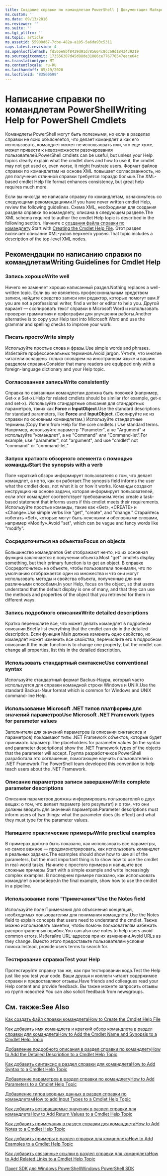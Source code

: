 ```yaml
---
title: Создание справки по командлетам PowerShell | Документация Майкрософт
ms.custom: ''
ms.date: 09/13/2016
ms.reviewer: ''
ms.suite: ''
ms.tgt_pltfrm: ''
ms.topic: article
ms.assetid: 55908d67-7cbe-482a-a105-5a6da93c5311
caps.latest.revision: 4
ms.openlocfilehash: fd565e8bf8429d91d785664c8cc69d1843439219
ms.sourcegitcommit: 173556307d45d88de31086ce776770547eece64c
ms.translationtype: MT
ms.contentlocale: ru-RU
ms.lasthandoff: 05/19/2020
ms.locfileid: "83560599"
---
```

# <a name="writing-help-for-powershell-cmdlets"></a><span data-ttu-id="2aaa4-102">Написание справки по командлетам PowerShell</span><span class="sxs-lookup"><span data-stu-id="2aaa4-102">Writing Help for PowerShell Cmdlets</span></span>

<span data-ttu-id="2aaa4-103">Командлеты PowerShell могут быть полезными, но если в разделах справки не ясно объясняется, что делает командлет и как его использовать, командлет может не использовать или, что еще хуже, может привести к невозможности разочарования пользователей.</span><span class="sxs-lookup"><span data-stu-id="2aaa4-103">PowerShell cmdlets can be useful, but unless your Help topics clearly explain what the cmdlet does and how to use it, the cmdlet may not get used or, even worse, it might frustrate users.</span></span>
<span data-ttu-id="2aaa4-104">Формат файлов справки по командлетам на основе XML повышает согласованность, но для получения отличной справки требуется гораздо больше.</span><span class="sxs-lookup"><span data-stu-id="2aaa4-104">The XML-based cmdlet Help file format enhances consistency, but great help requires much more.</span></span>

<span data-ttu-id="2aaa4-105">Если вы никогда не написали справку по командлетам, ознакомьтесь со следующими рекомендациями.</span><span class="sxs-lookup"><span data-stu-id="2aaa4-105">If you have never written cmdlet Help, review the following guidelines.</span></span>
<span data-ttu-id="2aaa4-106">Схема XML, необходимая для создания раздела справки по командлету, описана в следующем разделе.</span><span class="sxs-lookup"><span data-stu-id="2aaa4-106">The XML schema required to author the cmdlet Help topic is described in the following section.</span></span>
<span data-ttu-id="2aaa4-107">Начните с [создания файла справки по командлету](./how-to-create-the-cmdlet-help-file.md).</span><span class="sxs-lookup"><span data-stu-id="2aaa4-107">Start with [Creating the Cmdlet Help File](./how-to-create-the-cmdlet-help-file.md).</span></span>
<span data-ttu-id="2aaa4-108">Этот раздел включает описание XML-узлов верхнего уровня.</span><span class="sxs-lookup"><span data-stu-id="2aaa4-108">That topic includes a description of the top-level XML nodes.</span></span>

## <a name="writing-guidelines-for-cmdlet-help"></a><span data-ttu-id="2aaa4-109">Рекомендации по написанию справки по командлетам</span><span class="sxs-lookup"><span data-stu-id="2aaa4-109">Writing Guidelines for Cmdlet Help</span></span>

### <a name="write-well"></a><span data-ttu-id="2aaa4-110">Запись хорошо</span><span class="sxs-lookup"><span data-stu-id="2aaa4-110">Write well</span></span>
<span data-ttu-id="2aaa4-111">Ничего не заменяет хорошо написанный раздел.</span><span class="sxs-lookup"><span data-stu-id="2aaa4-111">Nothing replaces a well-written topic.</span></span>
<span data-ttu-id="2aaa4-112">Если вы не являетесь профессиональным средством записи, найдите средство записи или редактор, которые помогут вам.</span><span class="sxs-lookup"><span data-stu-id="2aaa4-112">If you are not a professional writer, find a writer or editor to help you.</span></span>
<span data-ttu-id="2aaa4-113">Другой вариант — скопировать текст справки в Microsoft Word и использовать проверки грамматики и орфографии для улучшения работы.</span><span class="sxs-lookup"><span data-stu-id="2aaa4-113">Another alternative is to copy your Help text into Microsoft Word and use the grammar and spelling checks to improve your work.</span></span>

### <a name="write-simply"></a><span data-ttu-id="2aaa4-114">Писать просто</span><span class="sxs-lookup"><span data-stu-id="2aaa4-114">Write simply</span></span>
<span data-ttu-id="2aaa4-115">Используйте простые слова и фразы.</span><span class="sxs-lookup"><span data-stu-id="2aaa4-115">Use simple words and phrases.</span></span>
<span data-ttu-id="2aaa4-116">Избегайте профессиональных терминов.</span><span class="sxs-lookup"><span data-stu-id="2aaa4-116">Avoid jargon.</span></span>
<span data-ttu-id="2aaa4-117">Учтите, что многие читатели оснащены только словарем на иностранном языке и вашим разделом справки.</span><span class="sxs-lookup"><span data-stu-id="2aaa4-117">Consider that many readers are equipped only with a foreign-language dictionary and your Help topic.</span></span>

### <a name="write-consistently"></a><span data-ttu-id="2aaa4-118">Согласованная запись</span><span class="sxs-lookup"><span data-stu-id="2aaa4-118">Write consistently</span></span>
<span data-ttu-id="2aaa4-119">Справка по связанным командлетам должна быть похожей (например, Get-x и Set-x).</span><span class="sxs-lookup"><span data-stu-id="2aaa4-119">Help for related cmdlets should be similar (for example, get-x and set-x).</span></span>
<span data-ttu-id="2aaa4-120">Используйте стандартные описания для стандартных параметров, таких как **Force** и **InputObject**.</span><span class="sxs-lookup"><span data-stu-id="2aaa4-120">Use the standard descriptions for standard parameters, like **Force** and **InputObject**.</span></span>
<span data-ttu-id="2aaa4-121">(Скопируйте их из справки по основным командлетам.) Используйте стандартные термины.</span><span class="sxs-lookup"><span data-stu-id="2aaa4-121">(Copy them from Help for the core cmdlets.) Use standard terms.</span></span>
<span data-ttu-id="2aaa4-122">Например, используйте параметр "Parameter", а не "Argument" и используйте "командлет", а не "Command" или "Command-let".</span><span class="sxs-lookup"><span data-stu-id="2aaa4-122">For example, use "parameter", not "argument", and use "cmdlet" not "command" or "command-let."</span></span>

### <a name="start-the-synopsis-with-a-verb"></a><span data-ttu-id="2aaa4-123">Запуск краткого обзорного элемента с помощью команды</span><span class="sxs-lookup"><span data-stu-id="2aaa4-123">Start the synopsis with a verb</span></span>
<span data-ttu-id="2aaa4-124">Поле «краткий обзор» информирует пользователя о том, что делает командлет, а не то, как он работает.</span><span class="sxs-lookup"><span data-stu-id="2aaa4-124">The synopsis field informs the user what the cmdlet does, not what it is or how it works.</span></span>
<span data-ttu-id="2aaa4-125">Команды создают инструкцию на основе задачи, которая информирует пользователей, если этот командлет соответствует требованиям.</span><span class="sxs-lookup"><span data-stu-id="2aaa4-125">Verbs create a task-based statement that informs users if this cmdlet meets their requirements.</span></span>
<span data-ttu-id="2aaa4-126">Используйте простые команды, такие как «Get», «CREATE» и «Change».</span><span class="sxs-lookup"><span data-stu-id="2aaa4-126">Use simple verbs like "get", "create", and "change."</span></span>
<span data-ttu-id="2aaa4-127">Старайтесь избегать «Set», которые могут быть неясными и обсловными словами, например «Modify».</span><span class="sxs-lookup"><span data-stu-id="2aaa4-127">Avoid "set", which can be vague and fancy words like "modify".</span></span>

### <a name="focus-on-objects"></a><span data-ttu-id="2aaa4-128">Сосредоточиться на объектах</span><span class="sxs-lookup"><span data-stu-id="2aaa4-128">Focus on objects</span></span>
<span data-ttu-id="2aaa4-129">Большинство командлетов Get отображают нечто, но их основная функция заключается в получении объекта.</span><span class="sxs-lookup"><span data-stu-id="2aaa4-129">Most "get" cmdlets display something, but their primary function is to get an object.</span></span>
<span data-ttu-id="2aaa4-130">В справке Сосредоточьтесь на объекте, чтобы пользователи понимали, что по умолчанию отображается один из множества и что они могут использовать методы и свойства объекта, полученные для них различными способами.</span><span class="sxs-lookup"><span data-stu-id="2aaa4-130">In your Help, focus on the object, so that users understand that the default display is one of many, and that they can use the methods and properties of the object that you retrieved for them in different ways.</span></span>

### <a name="write-detailed-descriptions"></a><span data-ttu-id="2aaa4-131">Запись подробного описания</span><span class="sxs-lookup"><span data-stu-id="2aaa4-131">Write detailed descriptions</span></span>
<span data-ttu-id="2aaa4-132">Кратко перечислите все, что может делать командлет в подробном описании.</span><span class="sxs-lookup"><span data-stu-id="2aaa4-132">Briefly list everything that the cmdlet can do in the detailed description.</span></span>
<span data-ttu-id="2aaa4-133">Если функция Main должна изменить одно свойство, но командлет может изменить все свойства, перечислите его в подробном описании.</span><span class="sxs-lookup"><span data-stu-id="2aaa4-133">If the main function is to change one property, but the cmdlet can change all properties, list this in the detailed description.</span></span>

### <a name="use-conventional-syntax"></a><span data-ttu-id="2aaa4-134">Использовать стандартный синтаксис</span><span class="sxs-lookup"><span data-stu-id="2aaa4-134">Use conventional syntax</span></span>
<span data-ttu-id="2aaa4-135">Используйте стандартный формат Backus-Наура, который часто используется для справки командной строки Windows и UNIX.</span><span class="sxs-lookup"><span data-stu-id="2aaa4-135">Use the standard Backus-Naur format which is common for Windows and UNIX command-line Help.</span></span>

### <a name="use-microsoft-net-framework-types-for-parameter-values"></a><span data-ttu-id="2aaa4-136">Использование Microsoft .NET типов платформы для значений параметров</span><span class="sxs-lookup"><span data-stu-id="2aaa4-136">Use Microsoft .NET Framework types for parameter values</span></span>
<span data-ttu-id="2aaa4-137">Заполнители для значений параметров (в описании синтаксиса и параметров) показывают типы .NET Framework объектов, которые будет принимать параметр.</span><span class="sxs-lookup"><span data-stu-id="2aaa4-137">The placeholders for parameter values (in the syntax and parameter descriptions) show the .NET Framework types of the objects that the parameter will accept.</span></span>
<span data-ttu-id="2aaa4-138">Группа разработчиков PowerShell разработала это соглашение, помогающее научить пользователей о .NET Framework.</span><span class="sxs-lookup"><span data-stu-id="2aaa4-138">The PowerShell team developed this convention to help teach users about the .NET Framework.</span></span>

### <a name="write-complete-parameter-descriptions"></a><span data-ttu-id="2aaa4-139">Описание параметров записи завершено</span><span class="sxs-lookup"><span data-stu-id="2aaa4-139">Write complete parameter descriptions</span></span>
<span data-ttu-id="2aaa4-140">Описания параметров должны информировать пользователей о двух вещах: о том, что делает параметр (его результат) и о том, что они должны вводить для значений параметров.</span><span class="sxs-lookup"><span data-stu-id="2aaa4-140">Parameter descriptions must inform users of two things: what the parameter does (its effect) and what they must type for the parameter values.</span></span>

### <a name="write-practical-examples"></a><span data-ttu-id="2aaa4-141">Напишите практические примеры</span><span class="sxs-lookup"><span data-stu-id="2aaa4-141">Write practical examples</span></span>
<span data-ttu-id="2aaa4-142">В примерах должно быть показано, как использовать все параметры, но самое важное — продемонстрировать, как использовать командлет в реальных задачах.</span><span class="sxs-lookup"><span data-stu-id="2aaa4-142">The examples should show how to use all of the parameters, but the most important thing is to show how to use the cmdlet in real-world tasks.</span></span>
<span data-ttu-id="2aaa4-143">Начните с простого примера и напишите все сложные примеры.</span><span class="sxs-lookup"><span data-stu-id="2aaa4-143">Start with a simple example and write increasingly complex examples.</span></span>
<span data-ttu-id="2aaa4-144">В последнем примере показано, как использовать командлет в конвейере.</span><span class="sxs-lookup"><span data-stu-id="2aaa4-144">In the final example, show how to use the cmdlet in a pipeline.</span></span>

### <a name="use-the-notes-field"></a><span data-ttu-id="2aaa4-145">Использование поля "Примечания"</span><span class="sxs-lookup"><span data-stu-id="2aaa4-145">Use the Notes field</span></span>
<span data-ttu-id="2aaa4-146">Используйте поле Примечания для объяснения концепций, необходимых пользователям для понимания командлета.</span><span class="sxs-lookup"><span data-stu-id="2aaa4-146">Use the Notes field to explain concepts that users need to understand the cmdlet.</span></span>
<span data-ttu-id="2aaa4-147">Также можно использовать заметки, чтобы помочь пользователям избежать распространенных ошибок.</span><span class="sxs-lookup"><span data-stu-id="2aaa4-147">You can also use notes to help users avoid common errors.</span></span>
<span data-ttu-id="2aaa4-148">Избегайте URL-адресов при их изменении.</span><span class="sxs-lookup"><span data-stu-id="2aaa4-148">Avoid URLs as they change.</span></span>
<span data-ttu-id="2aaa4-149">Вместо этого предоставьте пользователям условия поиска.</span><span class="sxs-lookup"><span data-stu-id="2aaa4-149">Instead, provide users terms to search for.</span></span>

### <a name="test-your-help"></a><span data-ttu-id="2aaa4-150">Тестирование справки</span><span class="sxs-lookup"><span data-stu-id="2aaa4-150">Test your Help</span></span>
<span data-ttu-id="2aaa4-151">Протестируйте справку так же, как при тестировании кода.</span><span class="sxs-lookup"><span data-stu-id="2aaa4-151">Test the Help just like you test your code.</span></span>
<span data-ttu-id="2aaa4-152">Ваши друзья и коллеги читают содержимое справки и предоставляют отзывы.</span><span class="sxs-lookup"><span data-stu-id="2aaa4-152">Have friends and colleagues read your Help content and provide feedback.</span></span>
<span data-ttu-id="2aaa4-153">Вы также можете запросить отзывы из групп новостей.</span><span class="sxs-lookup"><span data-stu-id="2aaa4-153">You can also solicit feedback from newsgroups.</span></span>

## <a name="see-also"></a><span data-ttu-id="2aaa4-154">См. также:</span><span class="sxs-lookup"><span data-stu-id="2aaa4-154">See Also</span></span>

 [<span data-ttu-id="2aaa4-155">Как создать файл справки командлета</span><span class="sxs-lookup"><span data-stu-id="2aaa4-155">How to Create the Cmdlet Help File</span></span>](./how-to-create-the-cmdlet-help-file.md)

 [<span data-ttu-id="2aaa4-156">Как добавить имя командлета и краткий обзор командлета в раздел справки для командлета</span><span class="sxs-lookup"><span data-stu-id="2aaa4-156">How to Add the Cmdlet Name and Synopsis to a Cmdlet Help Topic</span></span>](./how-to-add-the-cmdlet-name-and-synopsis-to-a-cmdlet-help-topic.md)

 [<span data-ttu-id="2aaa4-157">Добавление подробного описания в раздел справки по командлету</span><span class="sxs-lookup"><span data-stu-id="2aaa4-157">How to Add the Detailed Description to a Cmdlet Help Topic</span></span>](./how-to-add-a-cmdlet-description.md)

 [<span data-ttu-id="2aaa4-158">Как добавить синтаксис в раздел справки для командлета</span><span class="sxs-lookup"><span data-stu-id="2aaa4-158">How to Add Syntax to a Cmdlet Help Topic</span></span>](./how-to-add-syntax-to-a-cmdlet-help-topic.md)

 [<span data-ttu-id="2aaa4-159">Добавление параметров в раздел справки по командлету</span><span class="sxs-lookup"><span data-stu-id="2aaa4-159">How to Add Parameters to a Cmdlet Help Topic</span></span>](./how-to-add-parameter-information.md)

 [<span data-ttu-id="2aaa4-160">Добавление типов входных данных в раздел справки по командлетам</span><span class="sxs-lookup"><span data-stu-id="2aaa4-160">How to add Input Types to a Cmdlet Help Topic</span></span>](./how-to-add-input-types-to-a-cmdlet-help-topic.md)

 [<span data-ttu-id="2aaa4-161">Как добавить возвращаемые значения в раздел справки для командлета</span><span class="sxs-lookup"><span data-stu-id="2aaa4-161">How to Add Return Values to a Cmdlet Help Topic</span></span>](./how-to-add-return-values-to-a-cmdlet-help-topic.md)

 [<span data-ttu-id="2aaa4-162">Как добавить примечания в раздел справки для командлета</span><span class="sxs-lookup"><span data-stu-id="2aaa4-162">How to Add Notes to a Cmdlet Help Topic</span></span>](./how-to-add-notes-to-a-cmdlet-help-topic.md)

 [<span data-ttu-id="2aaa4-163">Как добавить примеры в раздел справки для командлета</span><span class="sxs-lookup"><span data-stu-id="2aaa4-163">How to Add Examples to a Cmdlet Help Topic</span></span>](./how-to-add-examples-to-a-cmdlet-help-topic.md)

 [<span data-ttu-id="2aaa4-164">Как добавить связанные ссылки в раздел справки для командлета</span><span class="sxs-lookup"><span data-stu-id="2aaa4-164">How to Add Related Links to a Cmdlet Help Topic</span></span>](./how-to-add-related-links-to-a-cmdlet-help-topic.md)

 [<span data-ttu-id="2aaa4-165">Пакет SDK для Windows PowerShell</span><span class="sxs-lookup"><span data-stu-id="2aaa4-165">Windows PowerShell SDK</span></span>](../windows-powershell-reference.md)
